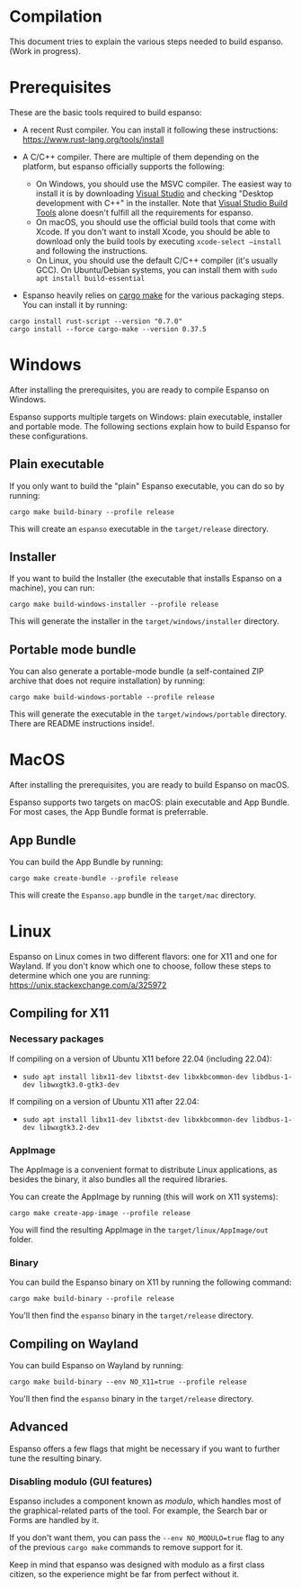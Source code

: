 # Compilation

This document tries to explain the various steps needed to build espanso. (Work in progress).

# Prerequisites

These are the basic tools required to build espanso:

* A recent Rust compiler. You can install it following these instructions: https://www.rust-lang.org/tools/install
* A C/C++ compiler. There are multiple of them depending on the platform, but espanso officially supports the following:
  * On Windows, you should use the MSVC compiler. The easiest way to install it is by downloading [Visual Studio](https://visualstudio.microsoft.com/) and checking "Desktop development with C++" in the installer.
  Note that [Visual Studio Build Tools](https://visualstudio.microsoft.com/visual-cpp-build-tools/) alone doesn't fulfill all the requirements for espanso.
  * On macOS, you should use the official build tools that come with Xcode. If you don't want to install Xcode, you should be able to download only the build tools by executing `xcode-select —install` and following the instructions.
  * On Linux, you should use the default C/C++ compiler (it's usually GCC). On Ubuntu/Debian systems, you can install them with `sudo apt install build-essential`

* Espanso heavily relies on [cargo make](https://github.com/sagiegurari/cargo-make) for the various packaging
steps. You can install it by running:

```
cargo install rust-script --version "0.7.0"
cargo install --force cargo-make --version 0.37.5
```

# Windows

After installing the prerequisites, you are ready to compile Espanso on Windows.

Espanso supports multiple targets on Windows: plain executable, installer and portable mode. The following sections explain how to build Espanso for these configurations.

## Plain executable

If you only want to build the "plain" Espanso executable, you can do so by running:

```
cargo make build-binary --profile release
```

This will create an `espanso` executable in the `target/release` directory.

## Installer

If you want to build the Installer (the executable that installs Espanso on a machine), you can run:

```
cargo make build-windows-installer --profile release
```

This will generate the installer in the `target/windows/installer` directory.

## Portable mode bundle

You can also generate a portable-mode bundle (a self-contained ZIP archive that does not require installation) by running:

```
cargo make build-windows-portable --profile release
```
This will generate the executable in the `target/windows/portable` directory.
There are README instructions inside!.

# MacOS

After installing the prerequisites, you are ready to build Espanso on macOS.

Espanso supports two targets on macOS: plain executable and App Bundle. For most cases, the App Bundle format is preferrable.

## App Bundle

You can build the App Bundle by running:

```
cargo make create-bundle --profile release
```

This will create the `Espanso.app` bundle in the `target/mac` directory.

# Linux

Espanso on Linux comes in two different flavors: one for X11 and one for Wayland.
If you don't know which one to choose, follow these steps to determine which one you are running: https://unix.stackexchange.com/a/325972

## Compiling for X11

### Necessary packages

If compiling on a version of Ubuntu X11 before 22.04 (including 22.04):
* `sudo apt install libx11-dev libxtst-dev libxkbcommon-dev libdbus-1-dev libwxgtk3.0-gtk3-dev`

If compiling on a version of Ubuntu X11 after 22.04:
* `sudo apt install libx11-dev libxtst-dev libxkbcommon-dev libdbus-1-dev libwxgtk3.2-dev`

### AppImage

The AppImage is a convenient format to distribute Linux applications, as besides the binary,
it also bundles all the required libraries.

You can create the AppImage by running (this will work on X11 systems):

```
cargo make create-app-image --profile release
```

You will find the resulting AppImage in the `target/linux/AppImage/out` folder.

### Binary

You can build the Espanso binary on X11 by running the following command:

```
cargo make build-binary --profile release
```

You'll then find the `espanso` binary in the `target/release` directory.

## Compiling on Wayland

You can build Espanso on Wayland by running:

```
cargo make build-binary --env NO_X11=true --profile release
```

You'll then find the `espanso` binary in the `target/release` directory.

## Advanced

Espanso offers a few flags that might be necessary if you want to further tune the resulting binary.

### Disabling modulo (GUI features)

Espanso includes a component known as _modulo_, which handles most of the graphical-related parts of the tool.
For example, the Search bar or Forms are handled by it.

If you don't want them, you can pass the `--env NO_MODULO=true` flag to any of the previous `cargo make` commands
to remove support for it.

Keep in mind that espanso was designed with modulo as a first class citizen, so the experience might be far from perfect without it.
